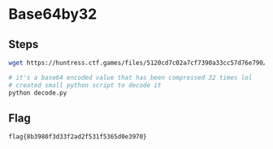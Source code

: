 # Base64by32

## Steps

```bash
wget https://huntress.ctf.games/files/5120cd7c02a7cf7390a33cc57d76e790/base64by32.zip && unzip base64by32.zip

# it's a base64 encoded value that has been compressed 32 times lol
# created small python script to decode it
python decode.py
```

## Flag

```
flag{8b3980f3d33f2ad2f531f5365d0e3970}
```
